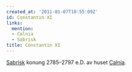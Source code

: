 ```yaml
---
created_at: '2011-01-07T10:55:09Z'
id: Constantin XI
links:
  mention:
  - Calnia
  - Sabrisk
title: Constantin XI
---
```


[Sabrisk] konung 2785–2797 e.D. av huset [Calnia].

  [Sabrisk]: Sabrisk
  [Calnia]: Calnia
